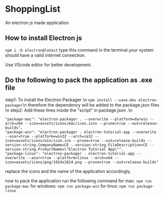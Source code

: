 # ShoppingList
An electron js made application

## How to install Electron js 
```npm i -D electron@latest```
type this command in the terminal.your system should have a valid internet connection.

Use VScode editor for better development.

## Do the following to pack the application as .exe file
step1: To install the Electron Packager \n
```npm install --save-dev electron-packager```\n
therefore the dependency will be added to the package.json files \n
step2: Add these lines inside the "script" in package.json .\n

```
"package-mac": "electron-packager . --overwrite --platform=darwin --arch=x64 --icon=assets/icons/mac/icon.icns --prune=true --out=release-builds",
"package-win": "electron-packager . electron-tutorial-app --overwrite --asar=true --platform=win32 --arch=ia32 --icon=assets/icons/win/icon.ico --prune=true --out=release-builds --version-string.CompanyName=CE --version-string.FileDescription=CE --version-string.ProductName=\"Electron Tutorial App\"",    
"package-linux": "electron-packager . electron-tutorial-app --overwrite --asar=true --platform=linux --arch=x64 --icon=assets/icons/png/1024x1024.png --prune=true --out=release-builds"

```

replace the icons and the name of the application accordingly.

now to pack the application run the following command
for mac:
```npm run package-mac```
for windows:
 ```npm run package-win```
for linux:
```npm run package-linux```






